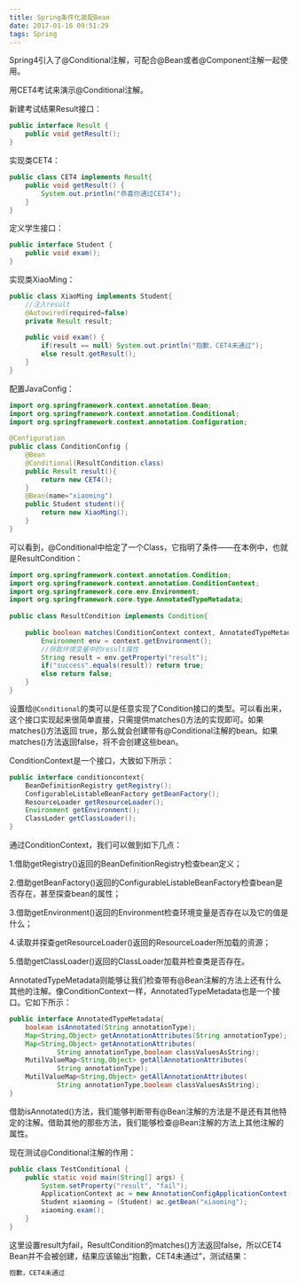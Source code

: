 ```yaml
---
title: Spring条件化装配Bean
date: 2017-01-16 09:51:29
tags: Spring
---
```

Spring4引入了@Conditional注解，可配合@Bean或者@Component注解一起使用。

用CET4考试来演示@Conditional注解。

新建考试结果Result接口：
```java
public interface Result {
    public void getResult();
}
```
<!--more-->
实现类CET4：
```java
public class CET4 implements Result{
    public void getResult() {
        System.out.println("恭喜你通过CET4");
    }
}
```
定义学生接口：
```java
public interface Student {
    public void exam();
}
```
实现类XiaoMing：
```java
public class XiaoMing implements Student{
    //注入result
    @Autowired(required=false)
    private Result result;
    
    public void exam() {
        if(result == null) System.out.println("抱歉，CET4未通过");
        else result.getResult();
    }
}
```
配置JavaConfig：
```java
import org.springframework.context.annotation.Bean;
import org.springframework.context.annotation.Conditional;
import org.springframework.context.annotation.Configuration;
 
@Configuration
public class ConditionConfig {
    @Bean
    @Conditional(ResultCondition.class)
    public Result result(){
        return new CET4();
    }
    @Bean(name="xiaoming")
    public Student student(){
        return new XiaoMing();
    }
}
```
可以看到，@Conditional中给定了一个Class，它指明了条件——在本例中，也就是ResultCondition：
```java
import org.springframework.context.annotation.Condition;
import org.springframework.context.annotation.ConditionContext;
import org.springframework.core.env.Environment;
import org.springframework.core.type.AnnotatedTypeMetadata;
 
public class ResultCondition implements Condition{
 
    public boolean matches(ConditionContext context, AnnotatedTypeMetadata metadata) {
        Environment env = context.getEnvironment();
        //获取环境变量中的result属性
        String result = env.getProperty("result");
        if("success".equals(result)) return true;
        else return false;
    }
}
```
设置给`@Conditional`的类可以是任意实现了Condition接口的类型。可以看出来，这个接口实现起来很简单直接，只需提供matches()方法的实现即可。如果matches()方法返回 true，那么就会创建带有@Conditional注解的bean。如果matches()方法返回false，将不会创建这些bean。

ConditionContext是一个接口，大致如下所示：
```java
public interface conditioncontext{
    BeanDefinitionRegistry getRegistry();
    ConfigurableListableBeanFactory getBeanFactory();
    ResourceLoader getResourceLoader();
    Environment getEnvironment();
    ClassLoder getClassLoader();
}
```
通过ConditionContext，我们可以做到如下几点：

1.借助getRegistry()返回的BeanDefinitionRegistry检查bean定义；

2.借助getBeanFactory()返回的ConfigurableListableBeanFactory检查bean是否存在，甚至探查bean的属性；

3.借助getEnvironment()返回的Environment检查环境变量是否存在以及它的值是什么；

4.读取并探查getResourceLoader()返回的ResourceLoader所加载的资源；

5.借助getClassLoader()返回的ClassLoader加载并检查类是否存在。

AnnotatedTypeMetadata则能够让我们检查带有@Bean注解的方法上还有什么其他的注解。像ConditionContext一样，AnnotatedTypeMetadata也是一个接口。它如下所示：
```java
public interface AnnotatedTypeMetadata{
    boolean isAnnotated(String annotationType);
    Map<String,Object> getAnnotationAttributes(String annotationType);
    Map<String,Object> getAnnotationAttributes(
            String annotationType,boolean classValuesAsString);
    MutilValueMap<String,Object> getAllAnnotationAttributes(
            String annotationType);
    MutilValueMap<String,Object> getAllAnnotationAttributes(
            String annotationType,boolean classValuesAsString);
}    
```
借助isAnnotated()方法，我们能够判断带有@Bean注解的方法是不是还有其他特定的注解。借助其他的那些方法，我们能够检查@Bean注解的方法上其他注解的属性。

现在测试@Conditional注解的作用：
```java
public class TestConditional {
    public static void main(String[] args) {
        System.setProperty("result", "fail");
        ApplicationContext ac = new AnnotationConfigApplicationContext(ConditionConfig.class); 
        Student xiaoming = (Student) ac.getBean("xiaoming");
        xiaoming.exam();
    }
}
```
这里设置result为fail，ResultCondition的matches()方法返回false，所以CET4 Bean并不会被创建，结果应该输出“抱歉，CET4未通过”，测试结果：
```xml
抱歉，CET4未通过
```